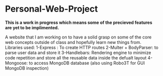 # Personal-Web-Project
**This is a work in progress which means some of the precieved features are yet to be implimented.**


A website that I am working on to have a solid grasp on some of the core web concepts outside of class and hopefully learn new things from.
Libraries used:
1-Express : To create HTTP routes
2-Multer + BodyParser: to parse user data and store it
3-Handlebars: Rendering engine to minimize code repetition and store all the reusable data inside the defualt layout
4-Mongoose: to access MongoDB database (also using Robo3T for GUI MongoDB inspection)
